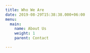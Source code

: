 ```yaml
---
title: Who We Are
date: 2019-08-29T15:38:38.000+06:00
menu:
  main:
    name: About Us
    weight: 1
    parent: Contact

---
```

